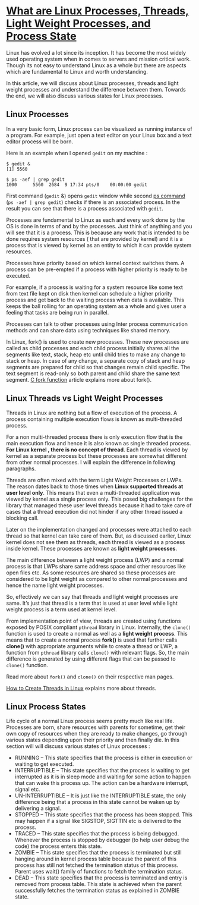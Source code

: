 # [What are Linux Processes, Threads, Light Weight Processes, and Process State](https://www.thegeekstuff.com/2013/11/linux-process-and-threads/)

Linux has evolved a lot since its inception. It has become the most widely used operating system when in comes to servers and mission critical work. Though its not easy to understand Linux as a whole but there are aspects which are fundamental to Linux and worth understanding.

In this article, we will discuss about Linux processes, threads and light weight processes and understand the difference between them. Towards the end, we will also discuss various states for Linux processes.

## Linux Processes

In a very basic form, Linux process can be visualized as running instance of a program. For example, just open a text editor on your Linux box and a text editor process will be born.

Here is an example when I opened `gedit` on my machine :

```
$ gedit &
[1] 5560

$ ps -aef | grep gedit
1000      5560  2684  9 17:34 pts/0    00:00:00 gedit
```

First command (`gedit` &) opens `gedit` window while second [ps command](https://www.thegeekstuff.com/2011/04/ps-command-examples/) (`ps -aef | grep gedit`) checks if there is an associated process. In the result you can see that there is a process associated with `gedit`.

Processes are fundamental to Linux as each and every work done by the OS is done in terms of and by the processes. Just think of anything and you will see that it is a process. This is because any work that is intended to be done requires system resources ( that are provided by kernel) and it is a process that is viewed by kernel as an entity to which it can provide system resources.

Processes have priority based on which kernel context switches them. A process can be pre-empted if a process with higher priority is ready to be executed.



For example, if a process is waiting for a system resource like some text from text file kept on disk then kernel can schedule a higher priority process and get back to the waiting process when data is available. This keeps the ball rolling for an operating system as a whole and gives user a feeling that tasks are being run in parallel.

Processes can talk to other processes using Inter process communication methods and can share data using techniques like shared memory.

In Linux, fork() is used to create new processes. These new processes are called as child processes and each child process initially shares all the segments like text, stack, heap etc until child tries to make any change to stack or heap. In case of any change, a separate copy of stack and heap segments are prepared for child so that changes remain child specific. The text segment is read-only so both parent and child share the same text segment. [C fork function](https://www.thegeekstuff.com/2012/05/c-fork-function/) article explains more about fork().

## Linux Threads vs Light Weight Processes

Threads in Linux are nothing but a flow of execution of the process. A process containing multiple execution flows is known as multi-threaded process.

For a non multi-threaded process there is only execution flow that is the main execution flow and hence it is also known as single threaded process. **For Linux kernel , there is no concept of thread**. Each thread is viewed by kernel as a separate process but these processes are somewhat different from other normal processes. I will explain the difference in following paragraphs.

Threads are often mixed with the term Light Weight Processes or LWPs. The reason dates back to those times when **Linux supported threads at user level only**. This means that even a multi-threaded application was viewed by kernel as a single process only. This posed big challenges for the library that managed these user level threads because it had to take care of cases that a thread execution did not hinder if any other thread issued a blocking call.

Later on the implementation changed and processes were attached to each thread so that kernel can take care of them. But, as discussed earlier, Linux kernel does not see them as threads, each thread is viewed as a process inside kernel. These processes are known as **light weight processes**.

The main difference between a light weight process (LWP) and a normal process is that LWPs share same address space and other resources like open files etc. As some resources are shared so these processes are considered to be light weight as compared to other normal processes and hence the name light weight processes.

So, effectively we can say that threads and light weight processes are same. It’s just that thread is a term that is used at user level while light weight process is a term used at kernel level.

From implementation point of view, threads are created using functions exposed by POSIX compliant `pthread` library in Linux. Internally, the `clone()` function is used to create a normal as well as a **light weight process**. This means that to create a normal process **fork()** is used that further calls **clone()** with appropriate arguments while to create a thread or LWP, a function from `pthread` library calls `clone()` with relevant flags. So, the main difference is generated by using different flags that can be passed to `clone()` function.

Read more about `fork()` and `clone()` on their respective man pages.

[How to Create Threads in Linux](https://www.thegeekstuff.com/2012/04/create-threads-in-linux/) explains more about threads.

## Linux Process States

Life cycle of a normal Linux process seems pretty much like real life. Processes are born, share resources with parents for sometime, get their own copy of resources when they are ready to make changes, go through various states depending upon their priority and then finally die. In this section will will discuss various states of Linux processes :

- RUNNING – This state specifies that the process is either in execution or waiting to get executed.
- INTERRUPTIBLE – This state specifies that the process is waiting to get interrupted as it is in sleep mode and waiting for some action to happen that can wake this process up. The action can be a hardware interrupt, signal etc.
- UN-INTERRUPTIBLE – It is just like the INTERRUPTIBLE state, the only difference being that a process in this state cannot be waken up by delivering a signal.
- STOPPED – This state specifies that the process has been stopped. This may happen if a signal like SIGSTOP, SIGTTIN etc is delivered to the process.
- TRACED – This state specifies that the process is being debugged. Whenever the process is stopped by debugger (to help user debug the code) the process enters this state.
- ZOMBIE – This state specifies that the process is terminated but still hanging around in kernel process table because the parent of this process has still not fetched the termination status of this process. Parent uses wait() family of functions to fetch the termination status.
- DEAD – This state specifies that the process is terminated and entry is removed from process table. This state is achieved when the parent successfully fetches the termination status as explained in ZOMBIE state.

